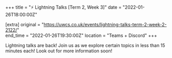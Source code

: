 +++
title = "⚡ Lightning Talks [Term 2, Week 3]"
date = "2022-01-26T18:00:00Z"

[extra]
original = "https://uwcs.co.uk/events/lightning-talks-term-2-week-2-2122/"    
end_time = "2022-01-26T19:30:00Z"
location = "Teams + Discord"
+++

Lightning talks are back\! Join us as we explore certain topics in less than 15 minutes each\! Look out for more information soon\!

